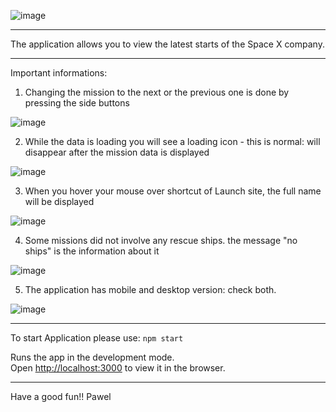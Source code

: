 ![image](https://user-images.githubusercontent.com/78322363/139315758-79afcfd0-eb82-4b71-80ce-3e0118476cc2.png)

****


The application allows you to view the latest starts of the Space X company.




****

Important informations: 

1. Changing the mission to the next or the previous one is done by pressing the side buttons

![image](https://user-images.githubusercontent.com/78322363/139317855-47235bb3-8cbe-48d8-9577-6ae3552ced1f.png)


2. While the data is loading you will see a loading icon - this is normal: will disappear after the mission data is displayed

![image](https://user-images.githubusercontent.com/78322363/139318438-7ab8f4ed-3c2e-411f-85d3-1346e826301e.png)


3. When you hover your mouse over shortcut of Launch site, the full name will be displayed

![image](https://user-images.githubusercontent.com/78322363/139320331-d9a12418-7e81-478a-9502-9e3a472000df.png)


4. Some missions did not involve any rescue ships. the message "no ships" is the information about it

![image](https://user-images.githubusercontent.com/78322363/139320586-9628ada3-1abd-431d-b31e-b9eda8169f37.png)


5. The application has mobile and desktop version: check both.

![image](https://user-images.githubusercontent.com/78322363/139315650-9245beba-deaa-4cb8-a348-d0767d437324.png)


****
To start Application please use: `npm start`

Runs the app in the development mode.\
Open [http://localhost:3000](http://localhost:3000) to view it in the browser.
****


Have a good fun!!
Pawel


